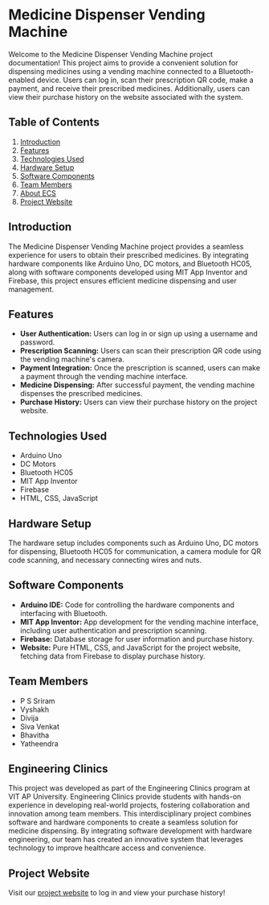 # Medicine Dispenser Vending Machine

Welcome to the Medicine Dispenser Vending Machine project documentation! This project aims to provide a convenient solution for dispensing medicines using a vending machine connected to a Bluetooth-enabled device. Users can log in, scan their prescription QR code, make a payment, and receive their prescribed medicines. Additionally, users can view their purchase history on the website associated with the system.

## Table of Contents
1. [Introduction](#introduction)
2. [Features](#features)
3. [Technologies Used](#technologies-used)
4. [Hardware Setup](#hardware-setup)
5. [Software Components](#software-components)
6. [Team Members](#team-members)
7. [About ECS](#engineering-clinics)
8. [Project Website](#project-website)

## Introduction
The Medicine Dispenser Vending Machine project provides a seamless experience for users to obtain their prescribed medicines. By integrating hardware components like Arduino Uno, DC motors, and Bluetooth HC05, along with software components developed using MIT App Inventor and Firebase, this project ensures efficient medicine dispensing and user management.

## Features
- **User Authentication:** Users can log in or sign up using a username and password.
- **Prescription Scanning:** Users can scan their prescription QR code using the vending machine's camera.
- **Payment Integration:** Once the prescription is scanned, users can make a payment through the vending machine interface.
- **Medicine Dispensing:** After successful payment, the vending machine dispenses the prescribed medicines.
- **Purchase History:** Users can view their purchase history on the project website.

## Technologies Used
- Arduino Uno
- DC Motors
- Bluetooth HC05
- MIT App Inventor
- Firebase
- HTML, CSS, JavaScript

## Hardware Setup
The hardware setup includes components such as Arduino Uno, DC motors for dispensing, Bluetooth HC05 for communication, a camera module for QR code scanning, and necessary connecting wires and nuts.

## Software Components
- **Arduino IDE:** Code for controlling the hardware components and interfacing with Bluetooth.
- **MIT App Inventor:** App development for the vending machine interface, including user authentication and prescription scanning.
- **Firebase:** Database storage for user information and purchase history.
- **Website:** Pure HTML, CSS, and JavaScript for the project website, fetching data from Firebase to display purchase history.

## Team Members
- P S Sriram
- Vyshakh
- Divija
- Siva Venkat
- Bhavitha
- Yatheendra
  
## Engineering Clinics
This project was developed as part of the Engineering Clinics program at VIT AP University. Engineering Clinics provide students with hands-on experience in developing real-world projects, fostering collaboration and innovation among team members. This interdisciplinary project combines software and hardware components to create a seamless solution for medicine dispensing. By integrating software development with hardware engineering, our team has created an innovative system that leverages technology to improve healthcare access and convenience.



## Project Website
Visit our [project website](https://medicine-dispenser.vercel.app/) to log in and view your purchase history!
